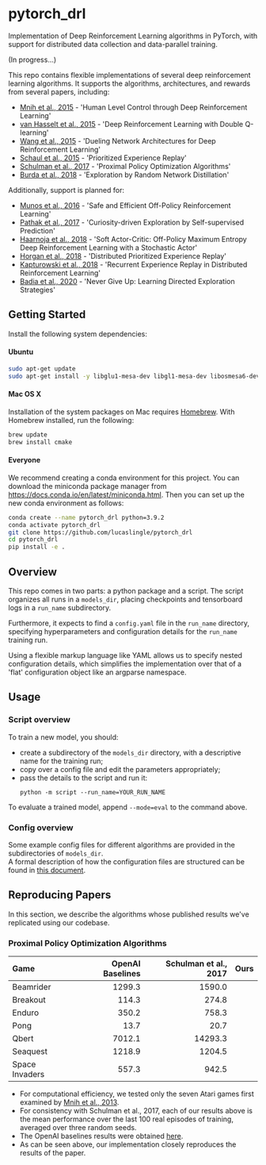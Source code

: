 # pytorch_drl
Implementation of Deep Reinforcement Learning algorithms in PyTorch, with support for distributed data collection and data-parallel training.

(In progress...)

This repo contains flexible implementations of several deep reinforcement learning algorithms.
It supports the algorithms, architectures, and rewards from several papers, including:
- [Mnih et al., 2015](https://storage.googleapis.com/deepmind-media/dqn/DQNNaturePaper.pdf) - 'Human Level Control through Deep Reinforcement Learning'
- [van Hasselt et al., 2015](https://arxiv.org/pdf/1509.06461.pdf) - 'Deep Reinforcement Learning with Double Q-learning'
- [Wang et al., 2015](https://arxiv.org/pdf/1511.06581.pdf) - 'Dueling Network Architectures for Deep Reinforcement Learning'
- [Schaul et al., 2015](https://arxiv.org/pdf/1511.05952.pdf) - 'Prioritized Experience Replay'
- [Schulman et al., 2017](https://arxiv.org/pdf/1707.06347.pdf) - 'Proximal Policy Optimization Algorithms'
- [Burda et al., 2018](https://arxiv.org/pdf/1810.12894.pdf) - 'Exploration by Random Network Distillation'

Additionally, support is planned for:
- [Munos et al., 2016](https://arxiv.org/pdf/1606.02647.pdf) - 'Safe and Efficient Off-Policy Reinforcement Learning'
- [Pathak et al., 2017](https://arxiv.org/pdf/1705.05363.pdf) - 'Curiosity-driven Exploration by Self-supervised Prediction'
- [Haarnoja et al., 2018](https://arxiv.org/pdf/1801.01290.pdf) - 'Soft Actor-Critic: Off-Policy Maximum Entropy Deep Reinforcement Learning with a Stochastic Actor'
- [Horgan et al., 2018](https://arxiv.org/pdf/1803.00933.pdf) - 'Distributed Prioritized Experience Replay'
- [Kapturowski et al., 2018](https://openreview.net/pdf?id=r1lyTjAqYX) - 'Recurrent Experience Replay in Distributed Reinforcement Learning'
- [Badia et al., 2020](https://arxiv.org/pdf/2002.06038.pdf) - 'Never Give Up: Learning Directed Exploration Strategies'

## Getting Started

Install the following system dependencies:
#### Ubuntu
```bash
sudo apt-get update
sudo apt-get install -y libglu1-mesa-dev libgl1-mesa-dev libosmesa6-dev xvfb ffmpeg curl patchelf libglfw3 libglfw3-dev cmake libjpeg-dev zlib1g zlib1g-dev swig python3-dev
```

#### Mac OS X
Installation of the system packages on Mac requires [Homebrew](https://brew.sh). With Homebrew installed, run the following:
```bash
brew update
brew install cmake
```

#### Everyone
We recommend creating a conda environment for this project. You can download the miniconda package manager from https://docs.conda.io/en/latest/miniconda.html.
Then you can set up the new conda environment as follows:

```bash
conda create --name pytorch_drl python=3.9.2
conda activate pytorch_drl
git clone https://github.com/lucaslingle/pytorch_drl
cd pytorch_drl
pip install -e .
```

## Overview

This repo comes in two parts: a python package and a script. The script organizes all runs in a ```models_dir```, placing checkpoints and tensorboard logs in a ```run_name``` subdirectory. 

Furthermore, it expects to find a ```config.yaml``` file in the ```run_name``` directory, specifying hyperparameters and configuration details for the ```run_name``` training run. 

Using a flexible markup language like YAML allows us to specify nested configuration details, which simplifies the implementation over that of a 'flat' configuration object like an argparse namespace. 

## Usage

### Script overview
To train a new model, you should:
- create a subdirectory of the ```models_dir``` directory, with a descriptive name for the training run;
- copy over a config file and edit the parameters appropriately;
- pass the details to the script and run it: 
  ```
  python -m script --run_name=YOUR_RUN_NAME
  ```
To evaluate a trained model, append ```--mode=eval``` to the command above.

### Config overview

Some example config files for different algorithms are provided in the subdirectories of ```models_dir```.  
A formal description of how the configuration files are structured can be found in [this document](config_usage.md).  

## Reproducing Papers

In this section, we describe the algorithms whose published results we've replicated using our codebase.

### Proximal Policy Optimization Algorithms

| Game           | OpenAI Baselines | Schulman et al., 2017 | Ours         |
| :------------- | ---------------: | --------------------: | -----------: |
| Beamrider      |          1299.3  |                1590.0 |              |
| Breakout       |           114.3  |                 274.8 |              |
| Enduro         |           350.2  |                 758.3 |              |
| Pong           |            13.7  |                  20.7 |              |
| Qbert          |          7012.1  |               14293.3 |              |
| Seaquest       |          1218.9  |                1204.5 |              |
| Space Invaders |           557.3  |                 942.5 |              |

- For computational efficiency, we tested only the seven Atari games first examined by [Mnih et al., 2013](https://arxiv.org/pdf/1312.5602.pdf).
- For consistency with Schulman et al., 2017, each of our results above is the mean performance over the last 100 real episodes of training, averaged over three random seeds.
- The OpenAI baselines results were obtained [here](https://htmlpreview.github.io/?https://github.com/openai/baselines/blob/master/benchmarks_atari10M.htm).
- As can be seen above, our implementation closely reproduces the results of the paper. 
